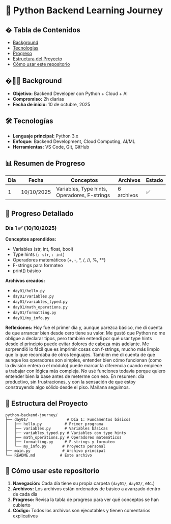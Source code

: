 # 🐍 Python Backend Learning Journey

## � Tabla de Contenidos
- [Background](#-background)
- [Tecnologías](#-tecnologías)
- [Progreso](#-progreso)
- [Estructura del Proyecto](#-estructura-del-proyecto)
- [Cómo usar este repositorio](#-cómo-usar-este-repositorio)

## �👨‍💻 Background
- **Objetivo:** Backend Developer con Python + Cloud + AI
- **Compromiso:** 2h diarias
- **Fecha de inicio:** 10 de octubre, 2025

## 🛠️ Tecnologías
- **Lenguaje principal:** Python 3.x
- **Enfoque:** Backend Development, Cloud Computing, AI/ML
- **Herramientas:** VS Code, Git, GitHub

## 📊 Resumen de Progreso

| Día | Fecha | Conceptos | Archivos | Estado |
|-----|-------|-----------|----------|--------|
| 1 | 10/10/2025 | Variables, Type hints, Operadores, F-strings | 6 archivos | ✅ |

## 📝 Progreso Detallado

### Día 1 ✅ (10/10/2025)
**Conceptos aprendidos:**
- Variables (str, int, float, bool)
- Type hints (`: str`, `: int`)
- Operadores matemáticos (+, -, *, /, //, %, **)
- F-strings para formateo
- print() básico

**Archivos creados:**
- `day01/hello.py`
- `day01/variables.py`
- `day01/variables_typed.py`
- `day01/math_operations.py`
- `day01/formatting.py`
- `day01/my_info.py`

**Reflexiones:**
Hoy fue el primer día y, aunque parezca básico, me di cuenta de que arrancar bien desde cero tiene su valor. Me gustó que Python no me obligue a declarar tipos, pero también entendí por qué usar type hints desde el principio puede evitar dolores de cabeza más adelante. Me sorprendió lo fácil que es imprimir cosas con f-strings, mucho más limpio que lo que recordaba de otros lenguajes. También me di cuenta de que aunque los operadores son simples, entender bien cómo funcionan (como la división entera o el módulo) puede marcar la diferencia cuando empiece a trabajar con lógica más compleja. No usé funciones todavía porque quiero entender bien la base antes de meterme con eso. En resumen: día productivo, sin frustraciones, y con la sensación de que estoy construyendo algo sólido desde el piso. Mañana seguimos.

## 📁 Estructura del Proyecto
```
python-backend-journey/
├── day01/                 # Día 1: Fundamentos básicos
│   ├── hello.py          # Primer programa
│   ├── variables.py      # Variables básicas
│   ├── variables_typed.py # Variables con type hints
│   ├── math_operations.py # Operadores matemáticos
│   ├── formatting.py     # F-strings y formateo
│   └── my_info.py       # Proyecto personal
├── main.py              # Archivo principal
└── README.md           # Este archivo
```

## 🚀 Cómo usar este repositorio
1. **Navegación:** Cada día tiene su propia carpeta (`day01/`, `day02/`, etc.)
2. **Archivos:** Los archivos están ordenados de básico a avanzado dentro de cada día
3. **Progreso:** Revisa la tabla de progreso para ver qué conceptos se han cubierto
4. **Código:** Todos los archivos son ejecutables y tienen comentarios explicativos